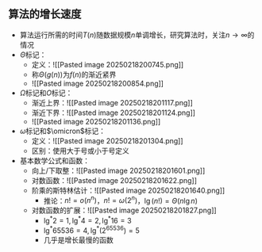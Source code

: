 ## 算法的增长速度
- 算法运行所需的时间$T(n)$随数据规模$n$单调增长，研究算法时，关注$n\rightarrow \infty$的情况
- $\Theta$标记：
	- 定义：![[Pasted image 20250218200745.png]]
	- 称$\Theta(g(n))$为$f(n)$的渐近紧界
	- ![[Pasted image 20250218200854.png]]
- $\Omega$标记和$O$标记：
	- 渐近上界：![[Pasted image 20250218201117.png]]
	- 渐近下界：![[Pasted image 20250218201124.png]]
	- ![[Pasted image 20250218201136.png]]
- $\omega$标记和$\omicron$标记：
	- 定义：![[Pasted image 20250218201304.png]]
	- 区别：使用大于号或小于号定义
- 基本数学公式和函数：
	- 向上/下取整：![[Pasted image 20250218201601.png]]
	- 对数函数：![[Pasted image 20250218201622.png]]
	- 阶乘的斯特林估计：![[Pasted image 20250218201640.png]]
		- 推论：$n!=o(n^n)$，$n!=\omega(2^n)$，$\lg(n!)=\Theta(n\lg n)$
	- 对数函数的扩展：![[Pasted image 20250218201827.png]]
		- $\lg^*2=1,\lg^*4=2,\lg^*16=3$
		- $\lg^*65536=4,\lg^*(2^{65536})=5$
		- 几乎是增长最慢的函数